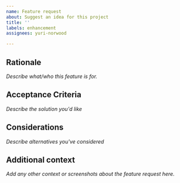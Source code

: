 ```yaml
---
name: Feature request
about: Suggest an idea for this project
title: ''
labels: enhancement
assignees: yuri-norwood

---
```


## Rationale
*Describe what/who this feature is for.*

## Acceptance Criteria
*Describe the solution you'd like*

## Considerations
*Describe alternatives you've considered*

## Additional context
*Add any other context or screenshots about the feature request here.*
